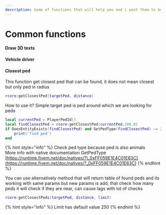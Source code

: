 ```yaml
---
description: Some of functions that will help you and i want them to be easy to find
---
```


# Common functions

#### Draw 3D texts

#### Vehicle driver

#### Closest ped

This function get closest ped that can be found, it does not mean closest but only ped in radius

```lua
rcore:getClosestPed(targetPed, distance)
```

How to use it? Simple target ped is ped around which we are looking for peds

```lua
local currentPed = PlayerPedId()
local findClosestPed = rcore:getClosestPed(currentPed,100.0)
if DoesEntityExists(findClosestPed) and GetPedType(findClosestPed) ~= 28 then
    print('find ped')
end
```

{% hint style="info" %}
Check ped type because ped is also animals   
More info with native documentation GetPedType [https://runtime.fivem.net/doc/natives/?\_0xFF059E1E4C01E63C](https://runtime.fivem.net/doc/natives/?_0xFF059E1E4C01E63C)
{% endhint %}

You can use alternatively method that will return table of found peds and its working with same params but new params is add, that check how many peds it will check if they are near, can cause lags with lot of checks

```lua
rcore:getClosestPeds(targetPed, distance, limit)
```

{% hint style="info" %}
Limit has default value 250
{% endhint %}

 



